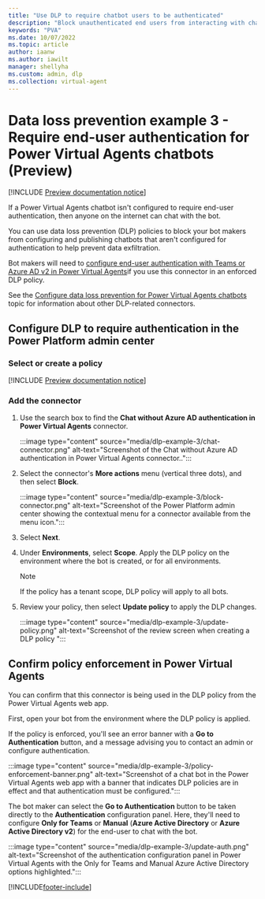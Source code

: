 ```yaml
---
title: "Use DLP to require chatbot users to be authenticated"
description: "Block unauthenticated end users from interacting with chatbots."
keywords: "PVA"
ms.date: 10/07/2022
ms.topic: article
author: iaanw
ms.author: iawilt
manager: shellyha
ms.custom: admin, dlp
ms.collection: virtual-agent
---
```



# Data loss prevention example 3 - Require end-user authentication for Power Virtual Agents chatbots (Preview)

[!INCLUDE [Preview documentation notice](includes/cc-beta-prerelease-disclaimer.md)]

If a Power Virtual Agents chatbot isn't configured to require end-user authentication, then anyone on the internet can chat with the bot.

You can use data loss prevention (DLP) policies to block your bot makers from configuring and publishing chatbots that aren't configured for authentication to help prevent data exfiltration.

Bot makers will need to [configure end-user authentication with Teams or Azure AD v2 in Power Virtual Agents](configuration-end-user-authentication.md)if you use this connector in an enforced DLP policy.

See the [Configure data loss prevention for Power Virtual Agents chatbots](admin-data-loss-prevention.md) topic for information about other DLP-related connectors.

## Configure DLP to require authentication in the Power Platform admin center

### Select or create a policy

[!INCLUDE [Preview documentation notice](includes/dlp-create-or-select-policy.md)]

### Add the connector

1. Use the search box to find the **Chat without Azure AD authentication in Power Virtual Agents** connector.

    :::image type="content" source="media/dlp-example-3/chat-connector.png" alt-text="Screenshot of the Chat without Azure AD authentication in Power Virtual Agents connector..":::

1. Select the connector's **More actions** menu (vertical three dots), and then select **Block**.

    :::image type="content" source="media/dlp-example-3/block-connector.png" alt-text="Screenshot of the Power Platform admin center showing the contextual menu for a connector available from the menu icon.":::

1. Select **Next**.

    <!-- FIXME: where has scope selection gone? -->
1. Under **Environments**, select **Scope**. Apply the DLP policy on the environment where the bot is created, or for all environments.

    > [!NOTE]
    > If the policy has a tenant scope, DLP policy will apply to all bots.

1. Review your policy, then select **Update policy** to apply the DLP changes.

    :::image type="content" source="media/dlp-example-3/update-policy.png" alt-text="Screenshot of the review screen when creating a DLP policy ":::

## Confirm policy enforcement in Power Virtual Agents

You can confirm that this connector is being used in the DLP policy from the Power Virtual Agents web app.

First, open your bot from the environment where the DLP policy is applied.

If the policy is enforced, you'll see an error banner with a **Go to Authentication** button, and a message advising you to contact an admin or configure authentication.

:::image type="content" source="media/dlp-example-3/policy-enforcement-banner.png" alt-text="Screenshot of a chat bot in the Power Virtual Agents web app with a banner that indicates DLP policies are in effect  and that authentication must be configured.":::

The bot maker can select the **Go to Authentication** button to be taken directly to the **Authentication** configuration panel. Here, they'll need to configure **Only for Teams** or **Manual** (**Azure Active Directory** or **Azure Active Directory v2**) for the end-user to chat with the bot.

:::image type="content" source="media/dlp-example-3/update-auth.png" alt-text="Screenshot of the authentication configuration panel in Power Virtual Agents  with the Only for Teams and Manual Azure Active Directory options highlighted.":::

[!INCLUDE[footer-include](includes/footer-banner.md)]
